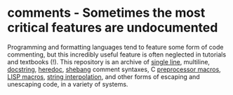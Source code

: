 # comments - Sometimes the most critical features are undocumented

Programming and formatting languages tend to feature some form of code commenting, but this incredibly useful feature is often neglected in tutorials and textbooks (!). This repository is an archive of [single line](http://en.wikipedia.org/wiki/Code_comments), multiline, [docstring](http://en.wikipedia.org/wiki/Docstring), [heredoc](http://en.wikipedia.org/wiki/Heredocs), [shebang](http://en.wikipedia.org/wiki/Shebang_line) comment syntaxes, C [preprocessor macros](http://en.wikipedia.org/wiki/C_preprocessor), [LISP macros](http://en.wikipedia.org/wiki/Macro_(computer_science)#Syntactic_macros), [string interpolation](http://en.wikipedia.org/wiki/String_interpolation), and other forms of escaping and unescaping code, in a variety of systems.
